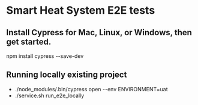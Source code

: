 # Smart Heat System E2E tests

## Install Cypress for Mac, Linux, or Windows, then get started.

npm install cypress --save-dev

## Running locally existing project
 * ./node_modules/.bin/cypress open --env ENVIRONMENT=uat
 * ./service.sh run_e2e_locally



